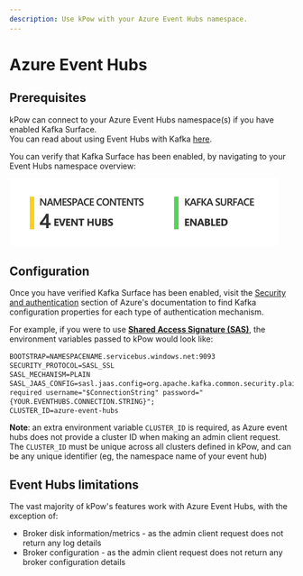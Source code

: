 ```yaml
---
description: Use kPow with your Azure Event Hubs namespace.
---
```


# Azure Event Hubs

## Prerequisites 

kPow can connect to your Azure Event Hubs namespace\(s\) if you have enabled Kafka Surface.   
You can read about using Event Hubs with Kafka [here](https://docs.microsoft.com/en-us/azure/event-hubs/event-hubs-for-kafka-ecosystem-overview).

You can verify that Kafka Surface has been enabled, by navigating to your Event Hubs namespace overview:

![Verifying Kafka Surface is enabled](../.gitbook/assets/screen-shot-2021-03-16-at-3.46.10-pm.png)

## Configuration 

Once you have verified Kafka Surface has been enabled, visit the [Security and authentication](https://docs.microsoft.com/en-us/azure/event-hubs/event-hubs-for-kafka-ecosystem-overview#security-and-authentication) section of Azure's documentation to find Kafka configuration properties for each type of authentication mechanism.

For example, if you were to use [**Shared Access Signature \(SAS\)**](https://docs.microsoft.com/en-us/azure/event-hubs/event-hubs-for-kafka-ecosystem-overview#shared-access-signature-sas), the environment variables passed to kPow would look like:

```text
BOOTSTRAP=NAMESPACENAME.servicebus.windows.net:9093
SECURITY_PROTOCOL=SASL_SSL
SASL_MECHANISM=PLAIN
SASL_JAAS_CONFIG=sasl.jaas.config=org.apache.kafka.common.security.plain.PlainLoginModule required username="$ConnectionString" password="{YOUR.EVENTHUBS.CONNECTION.STRING}";
CLUSTER_ID=azure-event-hubs
```

**Note**: an extra environment variable `CLUSTER_ID` is required, as Azure event hubs does not provide a cluster ID when making an admin client request.   
The `CLUSTER_ID` must be unique across all clusters defined in kPow, and can be any unique identifier \(eg, the namespace name of your event hub\) 

## Event Hubs limitations

The vast majority of kPow's features work with Azure Event Hubs, with the exception of:

* Broker disk information/metrics - as the admin client request does not return any log details
* Broker configuration - as the admin client request does not return any broker configuration details



